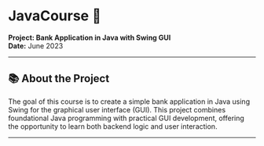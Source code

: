 # **JavaCourse** 🚀  
**Project: Bank Application in Java with Swing GUI**  
**Date:** June 2023  

---

## **📚 About the Project**  
The goal of this course is to create a simple bank application in Java using Swing for the graphical user interface (GUI). This project combines foundational Java programming with practical GUI development, offering the opportunity to learn both backend logic and user interaction.

---
